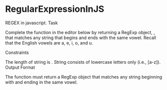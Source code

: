 # RegularExpressionInJS
REGEX in javascript.
Task

Complete the function in the editor below by returning a RegExp object, , that matches any string  that begins and ends with the same vowel. Recall that the English vowels are a, e, i, o, and u.

Constraints

The length of string  is  .
String  consists of lowercase letters only (i.e., [a-z]).
Output Format

The function must return a RegExp object that matches any string  beginning with and ending in the same vowel.
